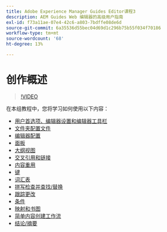 ```yaml
---
title: Adobe Experience Manager Guides Editor课程3
description: AEM Guides Web 编辑器的高级用户指南
exl-id: f73a11ae-07e4-42c6-a803-7bdffe08de6d
source-git-commit: 6a35536d55bec04d69d1c296b75b55f034f70186
workflow-type: tm+mt
source-wordcount: '68'
ht-degree: 13%

---
```


# 创作概述

>[!VIDEO](https://video.tv.adobe.com/v/342759?quality=12&learn=on)

在本组教程中，您将学习如何使用以下内容：

- [用户首选项、编辑器设置和编辑器工具栏](user-settings-preferences-toolbars.md)
- [文件夹配置文件](folder-profiles.md)
- [编辑器配置](editor-configuration.md)
- [面板](panels.md)
- [大纲视图](outline-view.md)
- [交叉引用和链接](cross-references-and-links.md)
- [内容重用](content-reuse.md)
- [键](keys.md)
- [词汇表](glossary.md)
- [拼写检查并查找/替换](spell-check.md)
- [跟踪更改](track-changes.md)
- [条件](conditions.md)
- [映射和书图](maps-and-bookmaps.md)
- [简单内容创建工作流](simple-content-creation-workflows.md)
- [结论/摘要](recap.md)
